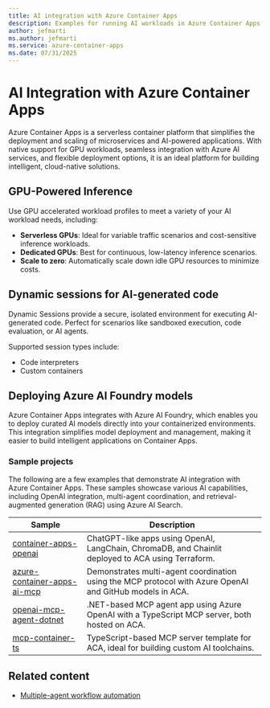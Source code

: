 ```yaml
---
title: AI integration with Azure Container Apps
description: Examples for running AI workloads in Azure Container Apps, including GPU-powered inference, dynamic sessions, and deploying Azure AI Foundry models.
author: jefmarti
ms.author: jefmarti
ms.service: azure-container-apps
ms.date: 07/31/2025
---
```


# AI Integration with Azure Container Apps

Azure Container Apps is a serverless container platform that simplifies the deployment and scaling of microservices and AI-powered applications. With native support for GPU workloads, seamless integration with Azure AI services, and flexible deployment options, it is an ideal platform for building intelligent, cloud-native solutions.


## GPU-Powered Inference

Use GPU accelerated workload profiles to meet a variety of your AI workload needs, including:

- **Serverless GPUs**: Ideal for variable traffic scenarios and cost-sensitive inference workloads.
- **Dedicated GPUs**: Best for continuous, low-latency inference scenarios.
- **Scale to zero**: Automatically scale down idle GPU resources to minimize costs.

## Dynamic sessions for AI-generated code

Dynamic Sessions provide a secure, isolated environment for executing AI-generated code. Perfect for scenarios like sandboxed execution, code evaluation, or AI agents.

Supported session types include:
- Code interpreters
- Custom containers

## Deploying Azure AI Foundry models

Azure Container Apps integrates with Azure AI Foundry, which enables you to deploy curated AI models directly into your containerized environments. This integration simplifies model deployment and management, making it easier to build intelligent applications on Container Apps.

### Sample projects

The following are a few examples that demonstrate AI integration with Azure Container Apps. These samples showcase various AI capabilities, including OpenAI integration, multi-agent coordination, and retrieval-augmented generation (RAG) using Azure AI Search.

| Sample | Description |
|--------|-------------|
| [container-apps-openai](https://github.com/Azure-Samples/container-apps-openai) | ChatGPT-like apps using OpenAI, LangChain, ChromaDB, and Chainlit deployed to ACA using Terraform. |
| [azure-container-apps-ai-mcp](https://github.com/Azure-Samples/azure-container-apps-ai-mcp) | Demonstrates multi-agent coordination using the MCP protocol with Azure OpenAI and GitHub models in ACA. |
| [openai-mcp-agent-dotnet](https://github.com/Azure-Samples/openai-mcp-agent-dotnet) | .NET-based MCP agent app using Azure OpenAI with a TypeScript MCP server, both hosted on ACA. |
| [mcp-container-ts](https://github.com/Azure-Samples/mcp-container-ts) | TypeScript-based MCP server template for ACA, ideal for building custom AI toolchains. |

## Related content
- [Multiple-agent workflow automation](/azure/architecture/ai-ml/idea/multiple-agent-workflow-automation)

